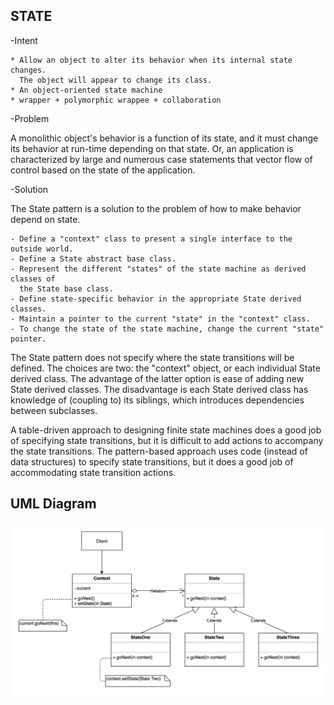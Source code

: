 STATE
-----
    
-Intent

    * Allow an object to alter its behavior when its internal state changes. 
      The object will appear to change its class.
    * An object-oriented state machine
    * wrapper + polymorphic wrappee + collaboration 
    
-Problem

   A monolithic object's behavior is a function of its state, and it must change 
   its behavior at run-time depending on that state. Or, an application is characterized 
   by large and numerous case statements that vector flow of control based on the 
   state of the application.       
    
-Solution

   The State pattern is a solution to the problem of how to make behavior depend on 
   state.
    
    - Define a "context" class to present a single interface to the outside world.
    - Define a State abstract base class.
    - Represent the different "states" of the state machine as derived classes of 
      the State base class.
    - Define state-specific behavior in the appropriate State derived classes.
    - Maintain a pointer to the current "state" in the "context" class.
    - To change the state of the state machine, change the current "state" pointer.
    
   The State pattern does not specify where the state transitions will be defined. 
   The choices are two: the "context" object, or each individual State derived class.
   The advantage of the latter option is ease of adding new State derived classes. 
   The disadvantage is each State derived class has knowledge of (coupling to) its 
   siblings, which introduces dependencies between subclasses.
    
   A table-driven approach to designing finite state machines does a good job of 
   specifying state transitions, but it is difficult to add actions to accompany 
   the state transitions. The pattern-based approach uses code (instead of data 
   structures) to specify state transitions, but it does a good job of accommodating
   state transition actions.    
   
   
UML Diagram
-----------
![](../screenshots/state.png)   